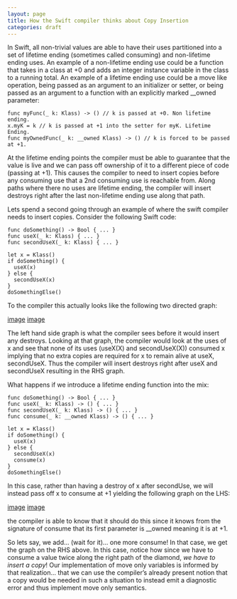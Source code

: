 ```yaml
---
layout: page
title: How the Swift compiler thinks about Copy Insertion
categories: draft
---
```


In Swift, all non-trivial values are able to have their uses partitioned into a
set of lifetime ending (sometimes called consuming) and non-lifetime ending
uses. An example of a non-lifetime ending use could be a function that takes in
a class at +0 and adds an integer instance variable in the class to a running
total. An example of a lifetime ending use could be a move like operation, being
passed as an argument to an initializer or setter, or being passed as an
argument to a function with an explicitly marked __owned parameter:

```
func myFunc(_ k: Klass) -> () // k is passed at +0. Non lifetime ending.
x.myK = k // k is passed at +1 into the setter for myK. Lifetime Ending.
func myOwnedFunc(_ k: __owned Klass) -> () // k is forced to be passed at +1.
```

At the lifetime ending points the compiler must be able to guarantee that the
value is live and we can pass off ownership of it to a different piece of code
(passing at +1). This causes the compiler to need to insert copies before any
consuming use that a 2nd consuming use is reachable from. Along paths where
there no uses are lifetime ending, the compiler will insert destroys right after
the last non-lifetime ending use along that path.

Lets spend a second going through an example of where the swift compiler needs
to insert copies. Consider the following Swift code:

```
func doSomething() -> Bool { ... }
func useX(_ k: Klass) { ... }
func secondUseX(_ k: Klass) { ... }

let x = Klass()
if doSomething() {
  useX(x)
} else {
  secondUseX(x)
}
doSomethingElse()
```

To the compiler this actually looks like the following two directed graph:

[image](how-the-swift-compiler-thinks-about-copies-img1.png)
[image](how-the-swift-compiler-thinks-about-copies-img2.png)

The left hand side graph is what the compiler sees before it would insert any
destroys. Looking at that graph, the compiler would look at the uses of x and
see that none of its uses (useX(X) and secondUseX(X)) consumed x implying that
no extra copies are required for x to remain alive at useX, secondUseX. Thus the
compiler will insert destroys right after useX and secondUseX resulting in the
RHS graph.

What happens if we introduce a lifetime ending function into the mix:

```
func doSomething() -> Bool { ... }
func useX(_ k: Klass) -> () { ... }
func secondUseX(_ k: Klass) -> () { ... }
func consume(_ k: __owned Klass) -> () { ... }

let x = Klass()
if doSomething() {
  useX(x)
} else {
  secondUseX(x)
  consume(x)
}
doSomethingElse()
```

In this case, rather than having a destroy of x after secondUse, we will instead
pass off x to consume at +1 yielding the following graph on the LHS:

[image](how-the-swift-compiler-thinks-about-copies-img3.png)
[image](how-the-swift-compiler-thinks-about-copies-img4.png)

the compiler is able to know that it should do this since it knows from the
signature of consume that its first parameter is __owned meaning it is at +1.

So lets say, we add... (wait for it)... one more consume! In that case, we get
the graph on the RHS above. In this case, notice how since we have to consume a
value twice along the right path of the diamond, *we have to insert a copy*! Our
implementation of move only variables is informed by that realization... that we
can use the compiler’s already present notion that a copy would be needed in
such a situation to instead emit a diagnostic error and thus implement move only
semantics.

